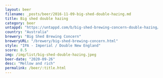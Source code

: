 ```yaml
---
layout: beer
filename: _posts/beer/2016-11-09-big-shed-double-hazing.md
title: Big shed double hazing
category: beer
untappd: "https://untappd.com/b/big-shed-brewing-concern-double-hazing/3867785"
country: "Australia"
brewery: "Big Shed Brewing Concern"
breweryURL: "/brewery/big-shed-brewing-concern.html"
style: "IPA - Imperial / Double New England"
score: 8.5
img: /img/list/big-shed-double-hazing.jpeg
beer-date: "2020-09-26"
desc: "Mellow and rich"
permalink: /beer/:title.html
---
```

